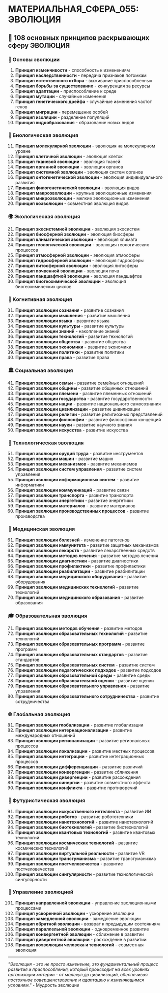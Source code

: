# МАТЕРИАЛЬНАЯ_СФЕРА_055: ЭВОЛЮЦИЯ

## 🌟 108 основных принципов раскрывающих сферу ЭВОЛЮЦИЯ

### 🌱 Основы эволюции

1. **Принцип изменчивости** - способность к изменениям
2. **Принцип наследственности** - передача признаков потомкам
3. **Принцип естественного отбора** - выживание приспособленных
4. **Принцип борьбы за существование** - конкуренция за ресурсы
5. **Принцип адаптации** - приспособление к среде
6. **Принцип мутации** - случайные изменения
7. **Принцип генетического дрейфа** - случайные изменения частот генов
8. **Принцип миграции** - перемещение особей
9. **Принцип изоляции** - разделение популяций
10. **Принцип видообразования** - образование новых видов

### 🧬 Биологическая эволюция

11. **Принцип молекулярной эволюции** - эволюция на молекулярном уровне
12. **Принцип клеточной эволюции** - эволюция клеток
13. **Принцип тканевой эволюции** - эволюция тканей
14. **Принцип органной эволюции** - эволюция органов
15. **Принцип системной эволюции** - эволюция систем органов
16. **Принцип онтогенетической эволюции** - эволюция индивидуального развития
17. **Принцип филогенетической эволюции** - эволюция видов
18. **Принцип макроэволюции** - крупные эволюционные изменения
19. **Принцип микроэволюции** - мелкие эволюционные изменения
20. **Принцип коэволюции** - совместная эволюция видов

### 🌍 Экологическая эволюция

21. **Принцип экосистемной эволюции** - эволюция экосистем
22. **Принцип биосферной эволюции** - эволюция биосферы
23. **Принцип климатической эволюции** - эволюция климата
24. **Принцип геологической эволюции** - эволюция геологических процессов
25. **Принцип атмосферной эволюции** - эволюция атмосферы
26. **Принцип гидросферной эволюции** - эволюция гидросферы
27. **Принцип литосферной эволюции** - эволюция литосферы
28. **Принцип почвенной эволюции** - эволюция почв
29. **Принцип ландшафтной эволюции** - эволюция ландшафтов
30. **Принцип биогеохимической эволюции** - эволюция биогеохимических циклов

### 🧠 Когнитивная эволюция

31. **Принцип эволюции сознания** - развитие сознания
32. **Принцип эволюции мышления** - развитие мышления
33. **Принцип эволюции языка** - развитие языка
34. **Принцип эволюции культуры** - развитие культуры
35. **Принцип эволюции знаний** - накопление знаний
36. **Принцип эволюции технологий** - развитие технологий
37. **Принцип эволюции общества** - развитие общества
38. **Принцип эволюции экономики** - развитие экономики
39. **Принцип эволюции политики** - развитие политики
40. **Принцип эволюции права** - развитие права

### 🏛️ Социальная эволюция

41. **Принцип эволюции семьи** - развитие семейных отношений
42. **Принцип эволюции общины** - развитие общинных отношений
43. **Принцип эволюции племени** - развитие племенных отношений
44. **Принцип эволюции государства** - развитие государственности
45. **Принцип эволюции нации** - развитие национального самосознания
46. **Принцип эволюции цивилизации** - развитие цивилизации
47. **Принцип эволюции религии** - развитие религиозных представлений
48. **Принцип эволюции философии** - развитие философских концепций
49. **Принцип эволюции науки** - развитие научного знания
50. **Принцип эволюции искусства** - развитие искусства

### 🔬 Технологическая эволюция

51. **Принцип эволюции орудий труда** - развитие инструментов
52. **Принцип эволюции машин** - развитие машин
53. **Принцип эволюции механизмов** - развитие механизмов
54. **Принцип эволюции систем управления** - развитие систем управления
55. **Принцип эволюции информационных систем** - развитие информатики
56. **Принцип эволюции коммуникаций** - развитие связи
57. **Принцип эволюции транспорта** - развитие транспорта
58. **Принцип эволюции энергетики** - развитие энергетики
59. **Принцип эволюции материалов** - развитие материалов
60. **Принцип эволюции производственных процессов** - развитие производства

### 🏥 Медицинская эволюция

61. **Принцип эволюции болезней** - изменение патогенов
62. **Принцип эволюции иммунитета** - развитие защитных механизмов
63. **Принцип эволюции лекарств** - развитие лекарственных средств
64. **Принцип эволюции методов лечения** - развитие методов лечения
65. **Принцип эволюции диагностики** - развитие диагностики
66. **Принцип эволюции профилактики** - развитие профилактики
67. **Принцип эволюции реабилитации** - развитие реабилитации
68. **Принцип эволюции медицинского оборудования** - развитие оборудования
69. **Принцип эволюции медицинских технологий** - развитие технологий
70. **Принцип эволюции медицинского образования** - развитие образования

### 🎓 Образовательная эволюция

71. **Принцип эволюции методов обучения** - развитие методов
72. **Принцип эволюции образовательных технологий** - развитие технологий
73. **Принцип эволюции образовательных программ** - развитие программ
74. **Принцип эволюции образовательных стандартов** - развитие стандартов
75. **Принцип эволюции образовательных систем** - развитие систем
76. **Принцип эволюции педагогических подходов** - развитие подходов
77. **Принцип эволюции образовательной среды** - развитие среды
78. **Принцип эволюции образовательной оценки** - развитие оценки
79. **Принцип эволюции образовательного управления** - развитие управления
80. **Принцип эволюции образовательного сотрудничества** - развитие сотрудничества

### 🌐 Глобальная эволюция

81. **Принцип эволюции глобализации** - развитие глобализации
82. **Принцип эволюции интернационализации** - развитие международных отношений
83. **Принцип эволюции регионализации** - развитие региональных процессов
84. **Принцип эволюции локализации** - развитие местных процессов
85. **Принцип эволюции интеграции** - развитие интеграционных процессов
86. **Принцип эволюции дифференциации** - развитие различий
87. **Принцип эволюции конвергенции** - развитие сближения
88. **Принцип эволюции дивергенции** - развитие расхождения
89. **Принцип эволюции синергии** - развитие совместного эффекта
90. **Принцип эволюции конфликта** - развитие противоречий

### 🔮 Футуристическая эволюция

91. **Принцип эволюции искусственного интеллекта** - развитие ИИ
92. **Принцип эволюции роботов** - развитие робототехники
93. **Принцип эволюции нанотехнологий** - развитие нанотехнологий
94. **Принцип эволюции биотехнологий** - развитие биотехнологий
95. **Принцип эволюции квантовых технологий** - развитие квантовых технологий
96. **Принцип эволюции космических технологий** - развитие космических технологий
97. **Принцип эволюции виртуальной реальности** - развитие VR
98. **Принцип эволюции трансгуманизма** - развитие трансгуманизма
99. **Принцип эволюции постчеловечества** - развитие постчеловечества
100. **Принцип эволюции сингулярности** - развитие технологической сингулярности

### 🎯 Управление эволюцией

101. **Принцип направленной эволюции** - управление эволюционными процессами
102. **Принцип ускоренной эволюции** - ускорение эволюции
103. **Принцип замедленной эволюции** - замедление эволюции
104. **Принцип обратной эволюции** - возврат к предыдущим состояниям
105. **Принцип параллельной эволюции** - одновременное развитие
106. **Принцип конвергентной эволюции** - сближение в развитии
107. **Принцип дивергентной эволюции** - расхождение в развитии
108. **Принцип коэволюции человека и технологий** - совместная эволюция

---

*"Эволюция - это не просто изменение, это фундаментальный процесс развития и приспособления, который происходит на всех уровнях организации материи - от молекул до цивилизаций, обеспечивая постоянное совершенствование и адаптацию к изменяющимся условиям."* - Мудрость эволюции
